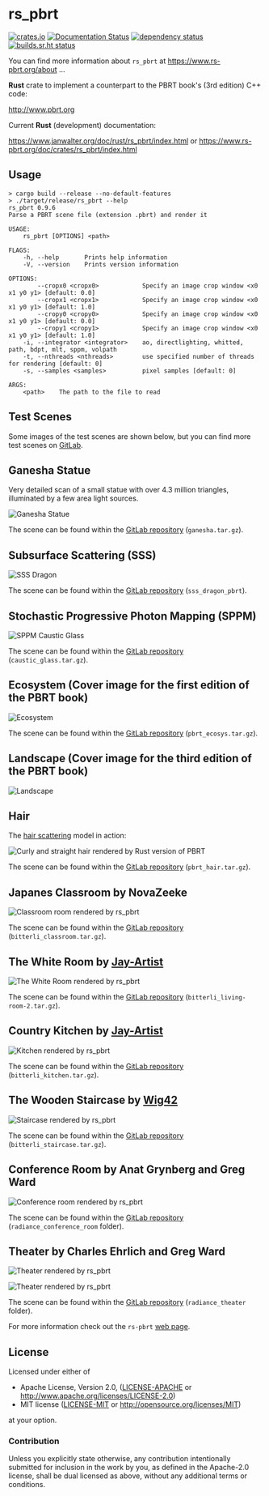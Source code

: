 # rs_pbrt

[![crates.io](https://img.shields.io/crates/v/rs_pbrt.svg)](https://crates.io/crates/rs_pbrt)
[![Documentation Status](https://readthedocs.org/projects/rs-pbrt/badge/?version=latest)](https://rs-pbrt.readthedocs.io/en/latest/?badge=latest)
[![dependency status](https://deps.rs/repo/github/wahn/rs_pbrt/status.svg)](https://deps.rs/repo/github/wahn/rs_pbrt)
[![builds.sr.ht status](https://builds.sr.ht/~wahn/rs-pbrt.svg)](https://builds.sr.ht/~wahn/rs-pbrt?)
<!-- [![](https://tokei.rs/b1/github/wahn/rs_pbrt?category=code)](https://github.com/wahn/rs_pbrt) -->
<!-- [![](https://img.shields.io/github/release-date/wahn/rs_pbrt.svg)](https://github.com/wahn/rs_pbrt/releases) -->
<!-- [![](https://img.shields.io/github/issues-raw/wahn/rs_pbrt.svg)](https://github.com/wahn/rs_pbrt/issues) -->
<!-- [![Build Status](https://travis-ci.com/wahn/rs_pbrt.svg?branch=master)](https://travis-ci.com/wahn/rs_pbrt) -->

You can find more information about `rs_pbrt` at https://www.rs-pbrt.org/about ...

**Rust** crate to implement a counterpart to the PBRT book's (3rd edition) C++ code:

http://www.pbrt.org

Current **Rust** (development) documentation:

https://www.janwalter.org/doc/rust/rs_pbrt/index.html
or
https://www.rs-pbrt.org/doc/crates/rs_pbrt/index.html

## Usage

```shell
> cargo build --release --no-default-features
> ./target/release/rs_pbrt --help
rs_pbrt 0.9.6
Parse a PBRT scene file (extension .pbrt) and render it

USAGE:
    rs_pbrt [OPTIONS] <path>

FLAGS:
    -h, --help       Prints help information
    -V, --version    Prints version information

OPTIONS:
        --cropx0 <cropx0>            Specify an image crop window <x0 x1 y0 y1> [default: 0.0]
        --cropx1 <cropx1>            Specify an image crop window <x0 x1 y0 y1> [default: 1.0]
        --cropy0 <cropy0>            Specify an image crop window <x0 x1 y0 y1> [default: 0.0]
        --cropy1 <cropy1>            Specify an image crop window <x0 x1 y0 y1> [default: 1.0]
    -i, --integrator <integrator>    ao, directlighting, whitted, path, bdpt, mlt, sppm, volpath
    -t, --nthreads <nthreads>        use specified number of threads for rendering [default: 0]
    -s, --samples <samples>          pixel samples [default: 0]

ARGS:
    <path>    The path to the file to read
```

## Test Scenes

Some images of the test scenes are shown below, but you can find more
test scenes on [GitLab][test-scenes].

## Ganesha Statue

Very detailed scan of a small statue with over 4.3 million triangles,
illuminated by a few area light sources.

![Ganesha Statue](https://www.janwalter.org/assets/ganesha.png)

The scene can be found within the [GitLab repository][gitlab_pbrt]
(`ganesha.tar.gz`).

## Subsurface Scattering (SSS)

![SSS Dragon](https://www.janwalter.org/assets/sss_dragon.png)

The scene can be found within the [GitLab repository][gitlab_pbrt]
(`sss_dragon_pbrt`).

## Stochastic Progressive Photon Mapping (SPPM)

![SPPM Caustic
Glass](https://www.janwalter.org/assets/caustic_glass_pbrt_rust_sppm.png)

The scene can be found within the [GitLab repository][gitlab_pbrt]
(`caustic_glass.tar.gz`).

## Ecosystem (Cover image for the first edition of the PBRT book)

![Ecosystem](https://www.janwalter.org/assets/ecosys.png)

The scene can be found within the [GitLab repository][gitlab_pbrt]
(`pbrt_ecosys.tar.gz`).

## Landscape (Cover image for the third edition of the PBRT book)

![Landscape](https://www.janwalter.org/assets/landscape_rust_pbrt_view_0.png)

## Hair

The [hair scattering][hair-scattering] model in action:

![Curly and straight hair rendered by Rust version of
PBRT](https://www.janwalter.org/assets/hair_rust_pbrt.png)

The scene can be found within the [GitLab repository][gitlab_pbrt]
(`pbrt_hair.tar.gz`).

## Japanes Classroom by NovaZeeke

![Classroom room rendered by
rs_pbrt](https://www.janwalter.org/assets/classroom_pbrt_rust.png)

The scene can be found within the [GitLab repository][gitlab_pbrt]
(`bitterli_classroom.tar.gz`).

## The White Room by [Jay-Artist][jay-artist]

![The White Room rendered by
rs_pbrt](https://www.janwalter.org/assets/living-room-2_pbrt_rust_mlt.png)

The scene can be found within the [GitLab repository][gitlab_pbrt]
(`bitterli_living-room-2.tar.gz`).

## Country Kitchen by [Jay-Artist][jay-artist]

![Kitchen rendered by
rs_pbrt](https://www.janwalter.org/assets/kitchen_pbrt_rust.png)

The scene can be found within the [GitLab repository][gitlab_pbrt]
(`bitterli_kitchen.tar.gz`).

## The Wooden Staircase by [Wig42][wig42]

![Staircase rendered by
rs_pbrt](https://www.janwalter.org/assets/staircase_pbrt_rust.png)

The scene can be found within the [GitLab repository][gitlab_pbrt]
(`bitterli_staircase.tar.gz`).

## Conference Room by Anat Grynberg and Greg Ward

![Conference room rendered by
rs_pbrt](https://www.janwalter.org/assets/conference_room_pbrt_rust_current.png)

The scene can be found within the [GitLab repository][gitlab_pbrt]
(`radiance_conference_room` folder).

## Theater by Charles Ehrlich and Greg Ward

![Theater rendered by
rs_pbrt](https://www.janwalter.org/assets/theater_pbrt_rust_corner.png)

![Theater rendered by
rs_pbrt](https://www.janwalter.org/assets/theater_pbrt_rust_stage.png)

The scene can be found within the [GitLab repository][gitlab_pbrt]
(`radiance_theater` folder).

For more information check out the `rs-pbrt` [web page][rs-pbrt].

<!-- For more info look at the [Wiki][wiki] page or the [release notes][release-notes]. -->

<!-- Here you find another Rust implementation: -->

<!-- https://bitbucket.org/abusch/rustracer -->

## License

Licensed under either of

* Apache License, Version 2.0, ([LICENSE-APACHE](LICENSE-APACHE) or
  http://www.apache.org/licenses/LICENSE-2.0)
* MIT license ([LICENSE-MIT](LICENSE-MIT) or
  http://opensource.org/licenses/MIT)

at your option.

### Contribution

Unless you explicitly state otherwise, any contribution intentionally
submitted for inclusion in the work by you, as defined in the
Apache-2.0 license, shall be dual licensed as above, without any
additional terms or conditions.

[test-scenes]:          https://gitlab.com/jdb-walter/rs-pbrt-test-scenes/wikis/home
[gitlab_pbrt]:          https://gitlab.com/jdb-walter/rs-pbrt-test-scenes/-/tree/master/pbrt
[jay-artist]:           https://www.blendswap.com/user/Jay-Artist
[wig42]:                https://www.blendswap.com/user/Wig42
[hair-scattering]:      http://www.pbrt.org/hair.pdf
[rs-pbrt]:              https://www.rs-pbrt.org
